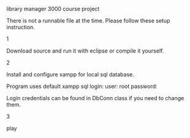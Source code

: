 library manager 3000
course project

There is not a runnable file at the time. 
Please follow these setup instruction.


1

Download source and run it with eclipse
or compile it yourself. 

2

Install and configure xampp for local sql database. 

Program uses default xampp sql login:
user: root
password: 

Login credentials can be found in DbConn class if you need to change them.

3

play
